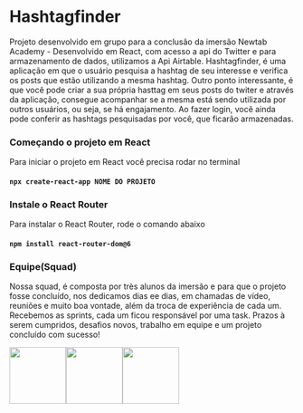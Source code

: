 # Hashtagfinder
Projeto desenvolvido em grupo para a conclusão da imersão Newtab Academy - 
Desenvolvido em React, com acesso a api do Twitter e para armazenamento de dados, utilizamos a Api Airtable.
Hashtagfinder, é uma aplicação em que o usuário pesquisa a hashtag de seu interesse e verifica os posts que estão utilizando a mesma hashtag.
Outro ponto interessante, é que você pode criar a sua própria hasttag em seus posts do twiter e através da aplicação, consegue acompanhar se a mesma está sendo utilizada por outros usuários, ou seja, se há engajamento.
Ao fazer login, você ainda pode conferir as hashtags pesquisadas por você, que ficarão armazenadas.

### Começando o projeto em React
Para iniciar o projeto em React você precisa rodar no terminal
#### `npx create-react-app NOME DO PROJETO`

### Instale o React Router
Para instalar o React Router, rode o comando abaixo
#### `npm install react-router-dom@6`

### Equipe(Squad)
Nossa squad, é composta por très alunos da imersão e para que o projeto fosse concluído, nos dedicamos dias ee dias, em chamadas de vídeo, reuniões e muito boa vontade, além da troca de experiência de cada um.
Recebemos as sprints, cada um ficou responsável por uma task.
Prazos à serem cumpridos, desafios novos, trabalho em equipe e um projeto concluído com sucesso!
<div style="display:flex">
 <img src='https://user-images.githubusercontent.com/66282316/216690445-2bdfd006-bb5d-4525-9772-5396a962bea7.jpeg' style="width:100px">
 <img src='https://user-images.githubusercontent.com/66282316/216689912-87935f31-a578-4d46-98bb-ec9153f94064.jpeg' style="width:100px;">
 <img src='https://user-images.githubusercontent.com/66282316/216689877-f2fdb0c9-49ac-4025-80df-972d2fcc2440.jpeg' style="width:100px;">
</div>